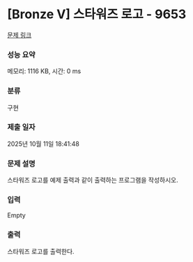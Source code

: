 # [Bronze V] 스타워즈 로고 - 9653 

[문제 링크](https://www.acmicpc.net/problem/9653) 

### 성능 요약

메모리: 1116 KB, 시간: 0 ms

### 분류

구현

### 제출 일자

2025년 10월 11일 18:41:48

### 문제 설명

<p>스타워즈 로고를 예제 출력과 같이 출력하는 프로그램을 작성하시오.</p>

### 입력 

 Empty

### 출력 

 <p>스타워즈 로고를 출력한다.</p>

